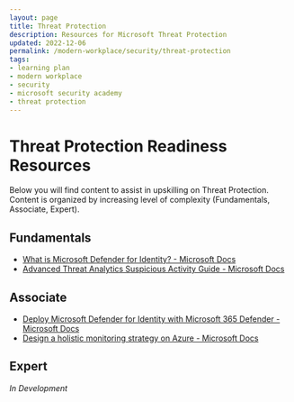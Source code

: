 ```yaml
---
layout: page
title: Threat Protection
description: Resources for Microsoft Threat Protection
updated: 2022-12-06
permalink: /modern-workplace/security/threat-protection
tags:
- learning plan
- modern workplace
- security
- microsoft security academy
- threat protection
---
```


# Threat Protection Readiness Resources
Below you will find content to assist in upskilling on Threat Protection. Content is organized by increasing level of complexity (Fundamentals, Associate, Expert).

## Fundamentals
* [What is Microsoft Defender for Identity? - Microsoft Docs](https://docs.microsoft.com/en-us/azure-advanced-threat-protection/what-is-atp)
* [Advanced Threat Analytics Suspicious Activity Guide - Microsoft Docs](https://docs.microsoft.com/en-us/advanced-threat-analytics/suspicious-activity-guide)

## Associate
* [Deploy Microsoft Defender for Identity with Microsoft 365 Defender - Microsoft Docs](https://docs.microsoft.com/en-us/azure-advanced-threat-protection/atp-mcas-integration)
* [Design a holistic monitoring strategy on Azure - Microsoft Docs](https://docs.microsoft.com/en-us/learn/modules/design-monitoring-strategy-on-azure/)

## Expert
*In Development*